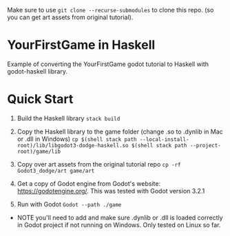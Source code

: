 Make sure to use `git clone --recurse-submodules` to clone this repo. (so you can get art assets from original tutorial).

# YourFirstGame in Haskell

Example of converting the YourFirstGame godot tutorial to Haskell with godot-haskell library.

# Quick Start

1. Build the Haskell library
`stack build`

2. Copy the Haskell library to the game folder (change .so to .dynlib in Mac or .dll in Windows)
`cp $(shell stack path --local-install-root)/lib/libgodot3-dodge-haskell.so $(shell stack path --project-root)/game/lib`

3. Copy over art assets from the original tutorial repo
`cp -rf Godot3_dodge/art game/art`

4. Get a copy of Godot engine from Godot's website: https://godotengine.org/. This was tested with Godot version 3.2.1

5. Run with Godot
`Godot --path ./game`

* NOTE you'll need to add and make sure .dynlib or .dll is loaded correctly in Godot project if not running on Windows. Only tested on Linux so far.


